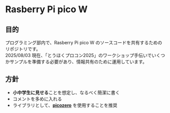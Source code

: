 # Rasberry Pi pico W

## 目的
プログラミング部内で、Rasberry Pi pico W のソースコードを共有するためのリポジトリです。  
2025/08/03 現在、「とうほくプロコン2025」のワークショップ手伝いでいくつかサンプルを準備する必要があり、情報共有のために運用しています。

## 方針
 - **小中学生に見せる**ことを想定し、なるべく簡潔に書く
 - コメントを多めに入れる
 - ライブラリとして、[**picozero**](https://github.com/RaspberryPiFoundation/picozero) を使用することを推奨
